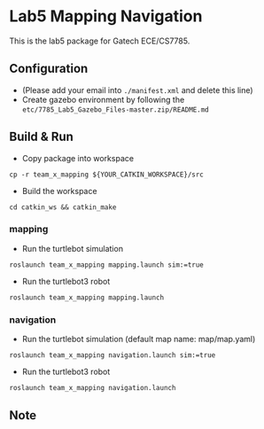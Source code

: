 # Lab5 Mapping Navigation
This is the lab5 package for Gatech ECE/CS7785.

## Configuration
* (Please add your email into `./manifest.xml` and delete this line)
* Create gazebo environment by following the `etc/7785_Lab5_Gazebo_Files-master.zip/README.md`


## Build & Run
* Copy package into workspace
```
cp -r team_x_mapping ${YOUR_CATKIN_WORKSPACE}/src
```
* Build the workspace
```
cd catkin_ws && catkin_make
```
### mapping
* Run the turtlebot simulation 
```
roslaunch team_x_mapping mapping.launch sim:=true 
```
* Run the turtlebot3 robot
```
roslaunch team_x_mapping mapping.launch
```
### navigation
* Run the turtlebot simulation (default map name: map/map.yaml)
```
roslaunch team_x_mapping navigation.launch sim:=true 
```
* Run the turtlebot3 robot
```
roslaunch team_x_mapping navigation.launch
```


## Note

